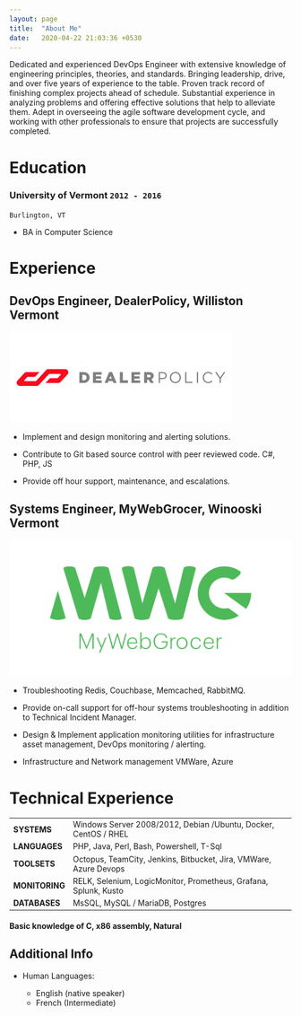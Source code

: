```yaml
---
layout: page
title:  "About Me"
date:   2020-04-22 21:03:36 +0530
---
```


Dedicated and experienced DevOps Engineer with extensive knowledge of engineering principles, theories, and standards. Bringing leadership, drive, and over five years of experience to the table. Proven track record of finishing complex projects ahead of schedule. Substantial experience in analyzing problems and offering effective solutions that help to alleviate them. Adept in overseeing the agile software development cycle, and working with other professionals to ensure that projects are successfully completed.



# Education
### **University of Vermont** `2012 - 2016`

```
Burlington, VT
```

- BA in Computer Science

# Experience


## **DevOps Engineer, DealerPolicy, Williston Vermont**
![dp_logo](/assets/images/dp_logo.png) <!-- .element height="50%" width="50%" -->
*  Implement and design monitoring and alerting solutions.

* Contribute to Git based source control with peer reviewed code. C#, PHP, JS

* Provide off hour support, maintenance,  and escalations. 


## **Systems Engineer, MyWebGrocer, Winooski Vermont**
![mwg_logo](/assets/images/mwg_logo.png) <!-- .element height="50%" width="50%" -->
* Troubleshooting Redis, Couchbase, Memcached, RabbitMQ.

* Provide on-call support for off-hour systems troubleshooting in addition to Technical Incident Manager.

* Design & Implement application monitoring
 utilities for infrastructure asset management, DevOps monitoring / alerting.
* Infrastructure and Network management VMWare, Azure



# Technical Experience
|||
|--|--|
| **SYSTEMS** | Windows Server 2008/2012, Debian /Ubuntu, Docker, CentOS / RHEL |
| **LANGUAGES** | PHP, Java, Perl, Bash, Powershell, T-Sql |
| **TOOLSETS** | Octopus, TeamCity, Jenkins, Bitbucket, Jira, VMWare, Azure Devops |
| **MONITORING** | RELK, Selenium, LogicMonitor, Prometheus, Grafana, Splunk, Kusto |
| **DATABASES** | MsSQL, MySQL / MariaDB, Postgres |

####   Basic knowledge of **C**, **x86 assembly**, **Natural**


Additional Info
----------------------------------------

* Human Languages:

     * English (native speaker)
     * French (Intermediate)

